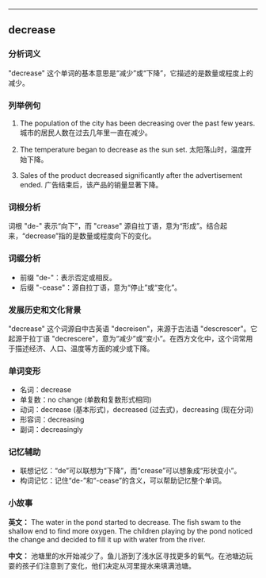 
---------------
## decrease
### 分析词义
"decrease" 这个单词的基本意思是“减少”或“下降”，它描述的是数量或程度上的减少。

### 列举例句
1. The population of the city has been decreasing over the past few years.
   城市的居民人数在过去几年里一直在减少。

2. The temperature began to decrease as the sun set.
   太阳落山时，温度开始下降。

3. Sales of the product decreased significantly after the advertisement ended.
   广告结束后，该产品的销量显著下降。

### 词根分析
词根 "de-" 表示“向下”，而 "crease" 源自拉丁语，意为“形成”。结合起来，“decrease”指的是数量或程度向下的变化。

### 词缀分析
- 前缀 "de-"：表示否定或相反。
- 后缀 "-cease"：源自拉丁语，意为“停止”或“变化”。

### 发展历史和文化背景
"decrease" 这个词源自中古英语 "decreisen"，来源于古法语 "descrescer"。它起源于拉丁语 "decrescere"，意为“减少”或“变小”。在西方文化中，这个词常用于描述经济、人口、温度等方面的减少或下降。

### 单词变形
- 名词：decrease
- 单复数：no change (单数和复数形式相同)
- 动词：decrease (基本形式)，decreased (过去式)，decreasing (现在分词)
- 形容词：decreasing
- 副词：decreasingly

### 记忆辅助
- 联想记忆：“de”可以联想为“下降”，而“crease”可以想象成“形状变小”。
- 构词记忆：记住“de-”和“-cease”的含义，可以帮助记忆整个单词。

### 小故事
**英文：** The water in the pond started to decrease. The fish swam to the shallow end to find more oxygen. The children playing by the pond noticed the change and decided to fill it up with water from the river.

**中文：** 池塘里的水开始减少了。鱼儿游到了浅水区寻找更多的氧气。在池塘边玩耍的孩子们注意到了变化，他们决定从河里提水来填满池塘。

